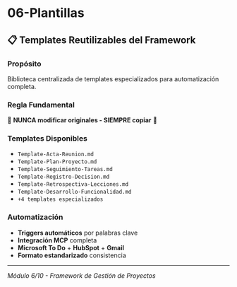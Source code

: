 # 06-Plantillas

## 📋 Templates Reutilizables del Framework

### Propósito
Biblioteca centralizada de templates especializados para automatización completa.

### Regla Fundamental
🚨 **NUNCA modificar originales - SIEMPRE copiar** 🚨

### Templates Disponibles
- `Template-Acta-Reunion.md`
- `Template-Plan-Proyecto.md` 
- `Template-Seguimiento-Tareas.md`
- `Template-Registro-Decision.md`
- `Template-Retrospectiva-Lecciones.md`
- `Template-Desarrollo-Funcionalidad.md`
- `+4 templates especializados`

### Automatización
- **Triggers automáticos** por palabras clave
- **Integración MCP** completa
- **Microsoft To Do** + **HubSpot** + **Gmail**
- **Formato estandarizado** consistencia

---
*Módulo 6/10 - Framework de Gestión de Proyectos*
